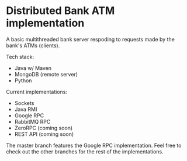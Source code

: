 # Distributed Bank ATM implementation

A basic multithreaded bank server respoding to requests made by the bank's ATMs (clients).

Tech stack:
- Java w/ Maven
- MongoDB (remote server)
- Python

Current implementations:

- Sockets
- Java RMI
- Google RPC
- RabbitMQ RPC
- ZeroRPC (coming soon)
- REST API (coming soon)

The master branch features the Google RPC implementation. Feel free to check out the other branches for the rest of the implementations.
